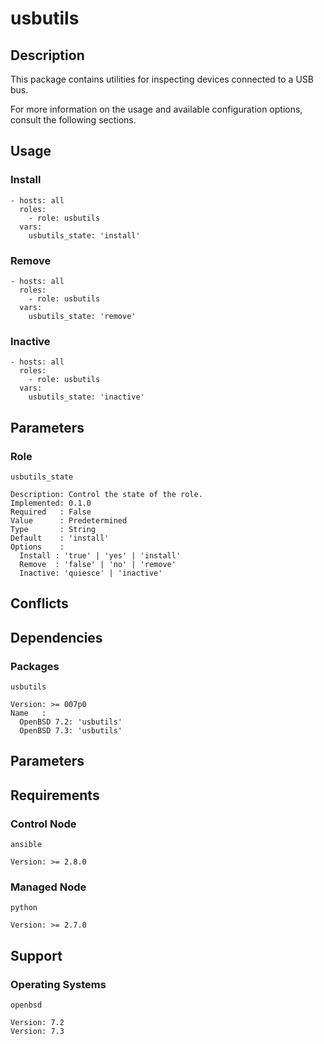 # usbutils

## Description

This package contains utilities for inspecting devices connected to a USB bus.

For more information on the usage and available configuration options,
consult the following sections.

## Usage

### Install

```
- hosts: all
  roles:
    - role: usbutils
  vars:
    usbutils_state: 'install'
```

### Remove

```
- hosts: all
  roles:
    - role: usbutils
  vars:
    usbutils_state: 'remove'
```

### Inactive

```
- hosts: all
  roles:
    - role: usbutils
  vars:
    usbutils_state: 'inactive'
```

## Parameters

### Role

`usbutils_state`

    Description: Control the state of the role.
    Implemented: 0.1.0
    Required   : False
    Value      : Predetermined
    Type       : String
    Default    : 'install'
    Options    :
      Install : 'true' | 'yes' | 'install'
      Remove  : 'false' | 'no' | 'remove'
      Inactive: 'quiesce' | 'inactive'

## Conflicts

## Dependencies

### Packages

`usbutils`

    Version: >= 007p0
    Name   :
      OpenBSD 7.2: 'usbutils'
      OpenBSD 7.3: 'usbutils'

## Parameters

## Requirements

### Control Node

`ansible`

    Version: >= 2.8.0

### Managed Node

`python`

    Version: >= 2.7.0

## Support

### Operating Systems

`openbsd`

    Version: 7.2
    Version: 7.3
